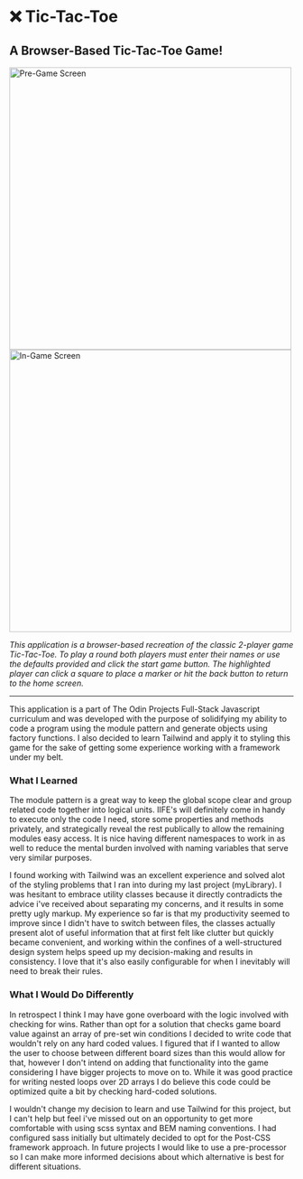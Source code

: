 <h1>❌ Tic-Tac-Toe</h1>

<h2>A Browser-Based Tic-Tac-Toe Game!</h2>

<div style='flex'>
<img width="500" alt="Pre-Game Screen" src="https://user-images.githubusercontent.com/106128212/220511412-fbf17af1-b6ff-477e-9d6f-a596a7f9ec30.png">
<img width="500" alt="In-Game Screen" src="https://user-images.githubusercontent.com/106128212/220511434-1e11d6e5-e302-4750-88f5-7a66613387c0.png">
</div>

<i>This application is a browser-based recreation of the classic 2-player game Tic-Tac-Toe. To play a round both players must enter their names or use the defaults provided and click the start game button. The highlighted player can click a square to place a marker or hit the back button to return to the home screen.</i>

 <hr>
 
This application is a part of The Odin Projects Full-Stack Javascript curriculum and was developed with the purpose of solidifying my ability to code a program using the module pattern and generate objects using factory functions. I also decided to learn Tailwind and apply it to styling this game for the sake of getting some experience working with a framework under my belt.

<h3>What I Learned</h3>

The module pattern is a great way to keep the global scope clear and group related code together into logical units. IIFE's will definitely come in handy to execute only the code I need, store some properties and methods privately, and strategically reveal the rest publically to allow the remaining modules easy access. It is nice having different namespaces to work in as well to reduce the mental burden involved with naming variables that serve very similar purposes.

I found working with Tailwind was an excellent experience and solved alot of the styling problems that I ran into during my last project (myLibrary). I was hesitant to embrace utility classes because it directly contradicts the advice i've received about separating my concerns, and it results in some pretty ugly markup. My experience so far is that my productivity seemed to improve since I didn't have to switch between files, the classes actually present alot of useful information that at first felt like clutter but quickly became convenient, and working within the confines of a well-structured design system helps speed up my decision-making and results in consistency. I love that it's also easily configurable for when I inevitably will need to break their rules.

<h3>What I Would Do Differently</h3>

In retrospect I think I may have gone overboard with the logic involved with checking for wins. Rather than opt for a solution that checks game board value against an array of pre-set win conditions I decided to write code that wouldn't rely on any hard coded values. I figured that if I wanted to allow the user to choose between different board sizes than this would allow for that, however I don't intend on adding that functionality into the game considering I have bigger projects to move on to. While it was good practice for writing nested loops over 2D arrays I do believe this code could be optimized quite a bit by checking hard-coded solutions.

I wouldn't change my decision to learn and use Tailwind for this project, but I can't help but feel i've missed out on an opportunity to get more comfortable with using scss syntax and BEM naming conventions. I had configured sass initially but ultimately decided to opt for the Post-CSS framework approach. In future projects I would like to use a pre-processor so I can make more informed decisions about which alternative is best for different situations.
